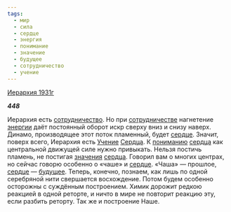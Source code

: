 ```yaml
---
tags:
  - мир
  - сила
  - сердце
  - энергия
  - понимание
  - значение
  - будущее
  - сотрудничество
  - учение
---
```

[Иерархия 1931г](https://127.0.0.1:4002/agni/1931)

___448___

Иерархия есть [сотрудничество](../../../tags/#сотрудничество). Но при [сотрудничестве](../../../tags/#сотрудничество) нагнетение [энергии](../../../tags/#энергия) даёт постоянный оборот искр сверху вниз и снизу наверх. Динамо, производящее этот поток пламенный, будет [сердце](../../../tags/#сердце). Значит, поверх всего, Иерархия есть [Учение](../../../tags/#учение) [Сердца](../../../tags/#сердце). К [пониманию](../../../tags/#понимание) [сердца](../../../tags/#сердце) как центральной движущей силе нужно привыкать. Нельзя постичь пламень, не постигая [значения](../../../tags/#значение) [сердца](../../../tags/#сердце). Говорил вам о многих центрах, но сейчас говорю особенно о «чаше» и [сердце](../../../tags/#сердце). «Чаша» — прошлое, [сердце](../../../tags/#сердце) — [будущее](../../../tags/#будущее). Теперь, конечно, познаем, как лишь по одной серебряной нити свершается восхождение. Потом будем особенно осторожны с суждённым построением. Химик дорожит редкою реакцией в одной реторте, и ничто в мире не повторит реакцию эту, если разбить реторту. Так же и построение Наше.   

